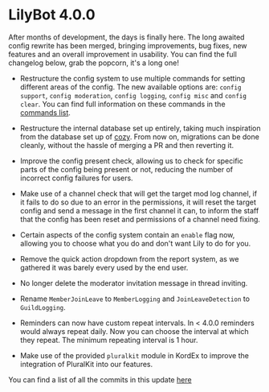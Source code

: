 # LilyBot 4.0.0

After months of development, the days is finally here. The long awaited config rewrite has been merged, bringing 
improvements, bug fixes, new features and an overall improvement in usability.
You can find the full changelog below, grab the popcorn, it's a long one!

* Restructure the config system to use multiple commands for setting different areas of the config. The new available
    options are: `config support`, `config moderation`, `config logging`, `config misc` and `config clear`. You can find
    full information on these commands in the [commands list](/docs/commands.md).

* Restructure the internal database set up entirely, taking much inspiration from the database set up of 
    [cozy](https://github.com/QuiltMC/cozy-discord). From now on, migrations can be done cleanly, without the hassle 
    of merging a PR and then reverting it.

* Improve the config present check, allowing us to check for specific parts of the config being present or not, reducing
    the number of incorrect config failures for users.

* Make use of a channel check that will get the target mod log channel, if it fails to do so due to an error in the 
    permissions, it will reset the target config and send a message in the first channel it can, to inform the staff
    that the config has been reset and permissions of a channel need fixing.

* Certain aspects of the config system contain an `enable` flag now, allowing you to choose what you do and don't want 
    Lily to do for you.

* Remove the quick action dropdown from the report system, as we gathered it was barely every used by the end user.

* No longer delete the moderator invitation message in thread inviting.

* Rename `MemberJoinLeave` to `MemberLogging` and `JoinLeaveDetection` to `GuildLogging`.

* Reminders can now have custom repeat intervals. In < 4.0.0 reminders would always repeat daily. Now you can choose the
    interval at which they repeat. The minimum repeating interval is 1 hour.

* Make use of the provided `pluralkit` module in KordEx to improve the integration of PluralKit into our features.

You can find a list of all the commits in this update [here](https://github.com/hyacinthbots/LilyBot/compare/v3.5.5...v4.0.0)
